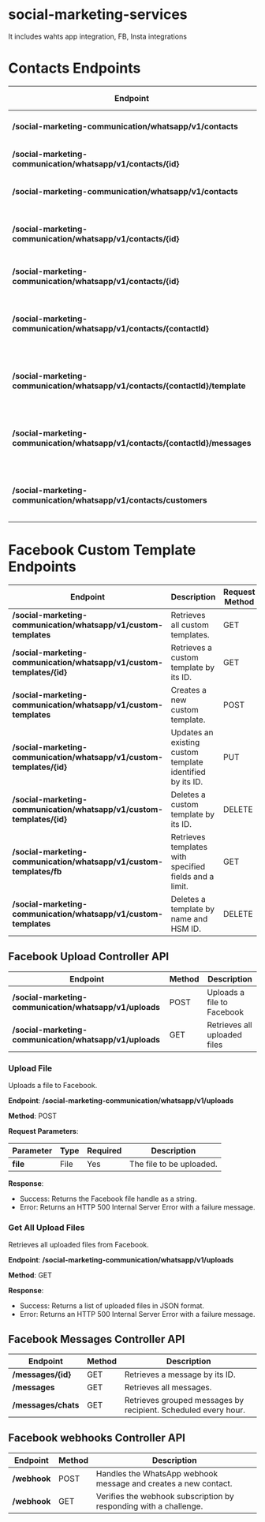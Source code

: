 # social-marketing-services

It includes wahts app integration, FB, Insta integrations
#  Contacts Endpoints



| **Endpoint** | **Description** | **Request Method** |
| --- | --- | --- |
| **/social-marketing-communication/whatsapp/v1/contacts** | Creates a new contact. | POST |
| **/social-marketing-communication/whatsapp/v1/contacts/{id}** | Retrieves a contact by its ID. | GET |
| **/social-marketing-communication/whatsapp/v1/contacts** | Retrieves all contacts. | GET |
|  **/social-marketing-communication/whatsapp/v1/contacts/{id}** | Updates an existing contact identified by its ID. | PUT |
|  **/social-marketing-communication/whatsapp/v1/contacts/{id}** | Deletes a contact by its ID. | DELETE |
| **/social-marketing-communication/whatsapp/v1/contacts/{contactId}** | Creates a new message for a specific contact. | POST |
| **/social-marketing-communication/whatsapp/v1/contacts/{contactId}/template** | Sends a template message to a specific contact. | POST |
| **/social-marketing-communication/whatsapp/v1/contacts/{contactId}/messages** | Retrieves all messages for a specific contact. | GET |
| **/social-marketing-communication/whatsapp/v1/contacts/customers** | Creates contacts with pagination support. | GET |






# Facebook Custom Template  Endpoints 
| **Endpoint** | **Description** | **Request Method** |
| --- | --- | --- |
| **/social-marketing-communication/whatsapp/v1/custom-templates** | Retrieves all custom templates. | GET |
| **/social-marketing-communication/whatsapp/v1/custom-templates/{id}** | Retrieves a custom template by its ID. | GET |
| **/social-marketing-communication/whatsapp/v1/custom-templates** | Creates a new custom template. | POST |
| **/social-marketing-communication/whatsapp/v1/custom-templates/{id}** | Updates an existing custom template identified by its ID. | PUT |
| **/social-marketing-communication/whatsapp/v1/custom-templates/{id}** | Deletes a custom template by its ID. | DELETE |
| **/social-marketing-communication/whatsapp/v1/custom-templates/fb** | Retrieves templates with specified fields and a limit. | GET |
| **/social-marketing-communication/whatsapp/v1/custom-templates** | Deletes a template by name and HSM ID. | DELETE |


## **Facebook Upload Controller API**

| **Endpoint** | **Method** | **Description** |
| --- | --- | --- |
| **/social-marketing-communication/whatsapp/v1/uploads** | POST | Uploads a file to Facebook |
| **/social-marketing-communication/whatsapp/v1/uploads** | GET | Retrieves all uploaded files |

### **Upload File**

Uploads a file to Facebook.

**Endpoint**: **/social-marketing-communication/whatsapp/v1/uploads**

**Method**: POST

**Request Parameters**:

| **Parameter** | **Type** | **Required** | **Description** |
| --- | --- | --- | --- |
| **file** | File | Yes | The file to be uploaded. |

**Response**:

*   Success: Returns the Facebook file handle as a string.
*   Error: Returns an HTTP 500 Internal Server Error with a failure message.

### **Get All Upload Files**

Retrieves all uploaded files from Facebook.

**Endpoint**: **/social-marketing-communication/whatsapp/v1/uploads**

**Method**: GET

**Response**:

*   Success: Returns a list of uploaded files in JSON format.
*   Error: Returns an HTTP 500 Internal Server Error with a failure message.

## **Facebook Messages Controller API**


| **Endpoint** | **Method** | **Description** |
| --- | --- | --- |
| **/messages/{id}** | GET | Retrieves a message by its ID. |
| **/messages** | GET | Retrieves all messages. |
| **/messages/chats** | GET | Retrieves grouped messages by recipient. Scheduled every hour. |

## **Facebook webhooks Controller API**

| **Endpoint** | **Method** | **Description** |
| --- | --- | --- |
| **/webhook** | POST | Handles the WhatsApp webhook message and creates a new contact. |
| **/webhook** | GET | Verifies the webhook subscription by responding with a challenge. |